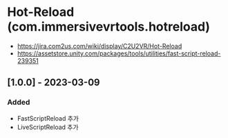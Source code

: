 # Hot-Reload (com.immersivevrtools.hotreload)

- https://jira.com2us.com/wiki/display/C2U2VR/Hot-Reload
- https://assetstore.unity.com/packages/tools/utilities/fast-script-reload-239351

## [1.0.0] - 2023-03-09

### Added

- FastScriptReload 추가
- LiveScriptReload 추가
